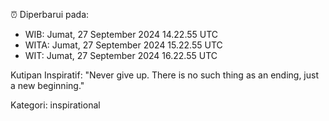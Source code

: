 ⏰ Diperbarui pada:
- WIB: Jumat, 27 September 2024 14.22.55 UTC
- WITA: Jumat, 27 September 2024 15.22.55 UTC
- WIT: Jumat, 27 September 2024 16.22.55 UTC

Kutipan Inspiratif:
"Never give up. There is no such thing as an ending, just a new beginning."


Kategori: inspirational

